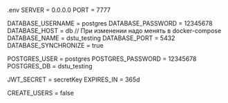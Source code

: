 .env
SERVER = 0.0.0.0
PORT = 7777

DATABASE_USERNAME = postgres 
DATABASE_PASSWORD = 12345678
DATABASE_HOST = db // При изменении надо менять в docker-compose
DATABASE_NAME = dstu_testing
DATABASE_PORT = 5432
DATABASE_SYNCHRONIZE = true

POSTGRES_USER = postgres
POSTGRES_PASSWORD = 12345678
POSTGRES_DB = dstu_testing

JWT_SECRET = secretKey
EXPIRES_IN = 365d

CREATE_USERS = false
